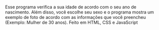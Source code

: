 Esse programa verifica a sua idade de acordo com o seu ano de nascimento. Além disso, você escolhe seu sexo e o programa mostra um exemplo de foto de acordo com as informações que você preencheu (Exemplo: Mulher de 30 anos). Feito em HTML, CSS e JavaScript
